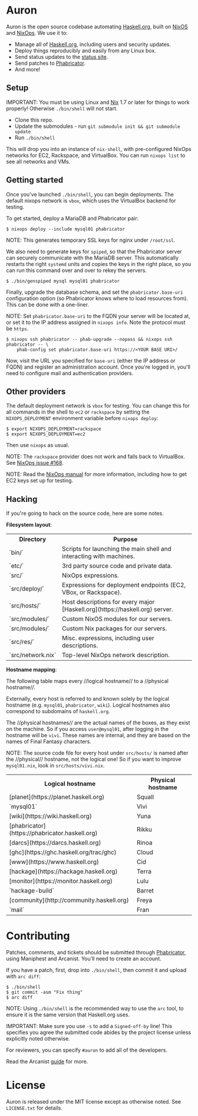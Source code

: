 Auron
=================

Auron is the open source codebase automating
[Haskell.org](https://haskell.org), built on [NixOS](http://nixos.org)
and [NixOps](http://nixos.org/nixops). We use it to:

 - Manage all of [Haskell.org](https://haskell.org), including users
   and security updates.
 - Deploy things reproducibly and easily from any Linux box.
 - Send status updates to the [status site](http://status.haskell.org).
 - Send patches to [Phabricator](https://phabricator.haskell.org).
 - And more!

Setup
-----------------

IMPORTANT: You must be using Linux and
[Nix](http://nixos.org/nix/manual/#chap-installation) 1.7 or later for
things to work properly! Otherwise `./bin/shell` will not start.

- Clone this repo.
- Update the submodules - run `git submodule init && git submodule update`
- Run `./bin/shell`

This will drop you into an instance of `nix-shell`, with
pre-configured NixOps networks for EC2, Rackspace, and VirtualBox. You
can run `nixops list` to see all networks and VMs.

Getting started
-----------------

Once you've launched `./bin/shell`, you can begin deployments. The
default nixops network is `vbox`, which uses the VirtualBox backend
for testing.

To get started, deploy a MariaDB and Phabricator pair:

```
$ nixops deploy --include mysql01 phabricator
```

NOTE: This generates temporary SSL keys for nginx under `/root/ssl`.

We also need to generate keys for `spiped`, so that the Phabricator
server can securely communicate with the MariaDB server. This
automatically restarts the right `systemd` units and copies the keys
in the right place, so you can run this command over and over to rekey
the servers.

```
$ ./bin/genspiped mysql mysql01 phabricator
```

Finally, upgrade the database schema, and set the
`phabricator.base-uri` configuration option (so Phabricator knows
where to load resources from). This can be done with a one-liner.

NOTE: Set `phabricator.base-uri` to the FQDN your server will be
located at, or set it to the IP address assigned in `nixops info`.
Note the protocol must be `https`.

```
$ nixops ssh phabricator -- phab-upgrade --nopass && nixops ssh phabricator -- \
    phab-config set phabricator.base-uri https://<YOUR BASE URI>/
```

Now, visit the URL you specified for `base-uri` (either the IP address
or FQDN) and register an administration account. Once you're logged
in, you'll need to configure mail and authentication providers.

Other providers
-----------------

The default deployment network is `vbox` for testing. You can change
this for all commands in the shell to `ec2` or `rackspace` by setting
the `NIXOPS_DEPLOYMENT` environment variable before `nixops deploy`:


```
$ export NIXOPS_DEPLOYMENT=rackspace
$ export NIXOPS_DEPLOYMENT=ec2
```

Then use `nixops` as usual.

NOTE: The `rackspace` provider does not work and falls back to
VirtualBox. See
[NixOps issue #168](https://github.com/NixOS/nixops/issues/168).

NOTE: Read the [NixOps manual](http://nixos.org/nixops/manual/) for
more information, including how to get EC2 keys set up for testing.

Hacking
-----------------

If you're going to hack on the source code, here are some notes.

**Filesystem layout**:

<table>
  <tr>
    <th>Directory</th>
    <th>Purpose</th>
  </tr>
  <tr>
    <td>`bin/`</td>
    <td>Scripts for launching the main shell and interacting with machines.</td>
  </tr>
  <tr>
    <td>`etc/`</td>
    <td>3rd party source code and private data.</td>
  </tr>
  <tr>
    <td>`src/`</td>
    <td>NixOps expressions.</td>
  </tr>
  <tr>
    <td>`src/deploy/`</td>
    <td>Expressions for deployment endpoints (EC2, VBox, or Rackspace).</td>
  </tr>
  <tr>
    <td>`src/hosts/`</td>
    <td>Host descriptions for every major
    [Haskell.org](https://haskell.org) server.</td>
  </tr>
  <tr>
    <td>`src/modules/`</td>
    <td>Custom NixOS modules for our servers.</td>
  </tr>
  <tr>
    <td>`src/modules/`</td>
    <td>Custom Nix packages for our servers.</td>
  </tr>
  <tr>
    <td>`src/res/`</td>
    <td>Misc. expressions, including user descriptions.</td>
  </tr>
  <tr>
    <td>`src/network.nix`</td>
    <td>Top-level NixOps network description.</td>
  </tr>
</table>

**Hostname mapping**:

The following table maps every //logical hostname// to a //physical hostname//.

Externally, every host is referred to and known solely by the logical
hostname (e.g. `mysql01`, `phabricator`, `wiki`). Logical hostnames
also correspond to subdomains of `haskell.org`.

The //physical hostnames// are the actual names of the boxes, as they
exist on the machine. So if you access `user@mysql01`, after logging
in the hostname will be `vivi`. These names are internal, and they are
based on the names of Final Fantasy characters.

NOTE: The source code file for every host under `src/hosts/` is named
after the //physical// hostname, not the logical one! So if you want
to improve `mysql01.nix`, look in `src/hosts/vivi.nix`.

<table>
  <tr>
    <th>Logical hostname</th>
    <th>Physical hostname</th>
  </tr>
  <tr>
    <td>[planet](https://planet.haskell.org)</td>
    <td>Squall</td>
  </tr>
  <tr>
    <td>`mysql01`</td>
    <td>Vivi</td>
  </tr>
  <tr>
    <td>[wiki](https://wiki.haskell.org)</td>
    <td>Yuna</td>
  </tr>
  <tr>
    <td>[phabricator](https://phabricator.haskell.org)</td>
    <td>Rikku</td>
  </tr>
  <tr>
    <td>[darcs](https://darcs.haskell.org)</td>
    <td>Rinoa</td>
  </tr>
  <tr>
    <td>[ghc](https://ghc.haskell.org/trac/ghc)</td>
    <td>Cloud</td>
  </tr>
  <tr>
    <td>[www](https://www.haskell.org)</td>
    <td>Cid</td>
  </tr>
  <tr>
    <td>[hackage](https://hackage.haskell.org)</td>
    <td>Terra</td>
  </tr>
  <tr>
    <td>[monitor](https://monitor.haskell.org)</td>
    <td>Lulu</td>
  </tr>
  <tr>
    <td>`hackage-build`</td>
    <td>Barret</td>
  </tr>
  <tr>
    <td>[community](http://community.haskell.org)</td>
    <td>Freya</td>
  </tr>
  <tr>
    <td>`mail`</td>
    <td>Fran</td>
  </tr>
</table>

Contributing
=================

Patches, comments, and tickets should be submitted through
[Phabricator](https://phabricator.haskell.org), using Maniphest and
Arcanist. You'll need to create an account.

If you have a patch, first, drop into `./bin/shell`, then commit it
and upload with `arc diff`:

```
$ ./bin/shell
$ git commit -asm "Fix thing"
$ arc diff
```

NOTE: Using `./bin/shell` is the recommended way to use the `arc`
tool, to ensure it is the same version that Haskell.org uses.

IMPORTANT: Make sure you use `-s` to add a `Signed-off-by` line! This
specifies you agree the submitted code abides by the project license
unless explicitly noted otherwise.

For reviewers, you can specify `#auron` to add all of the developers.

Read the Arcanist
[guide](https://secure.phabricator.com/book/phabricator/article/arcanist/)
for more.

License
=================

Auron is released under the MIT license except as otherwise noted. See
`LICENSE.txt` for details.
